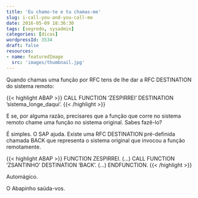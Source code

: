 ```yaml
---
title: 'Eu chamo-te e tu chamas-me'
slug: i-call-you-and-you-call-me
date: 2016-05-09 18:36:30
tags: [segredo, sysadmin]
categories: [dicas]
wordpressId: 3534
draft: false
resources:
- name: featuredImage
  src: 'images/thumbnail.jpg'
---
```

Quando chamas uma função por RFC tens de lhe dar a RFC DESTINATION do sistema remoto:


{{< highlight ABAP >}}
CALL FUNCTION ‘ZESPIRREI’
  DESTINATION ’sistema_longe_daqui’.
{{< /highlight >}}

E se, por alguma razão, precisares que a função que corre no sistema remoto chame uma função no sistema original. Sabes fazê-lo?

<!--more-->

É simples. O SAP ajuda. Existe uma RFC DESTINATION pré-definida chamada BACK que representa o sistema original que invocou a função remotamente.


{{< highlight ABAP >}}
FUNCTION ZESPIRREI.
(…)
CALL FUNCTION ‘ZSANTINHO’
  DESTINATION ‘BACK’.
(…)
ENDFUNCTION.
{{< /highlight >}}

Automágico.

O Abapinho saúda-vos.
